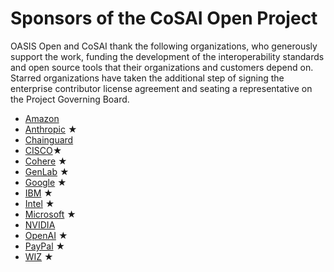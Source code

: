 # Sponsors of the CoSAI Open Project

OASIS Open and CoSAI thank the following organizations, who generously support the work, funding the development of the interoperability standards and open source tools that their organizations and customers depend on.  
Starred organizations have taken the additional step of signing the enterprise contributor license agreement and seating a representative on the Project Governing Board.

* [Amazon]()
* [Anthropic](https://www.anthropic.com/) &bigstar;
* [Chainguard](https://www.chainguard.dev/)
* [CISCO](https://www.cisco.com/)&bigstar;
* [Cohere](https://cohere.com/) &bigstar;
* [GenLab](https://www.genlab.studio/) &bigstar;
* [Google](https://about.google/) &bigstar;
* [IBM](https://www.ibm.com) &bigstar;
* [Intel](https://www.intel.com) &bigstar;
* [Microsoft](https://www.microsoft.com/) &bigstar;
* [NVIDIA](https://www.nvidia.com/en-us/)
* [OpenAI](https://openai.com/) &bigstar;
* [PayPal](https://www.paypal.com/) &bigstar;
* [WIZ](https://www.wiz.io/) &bigstar;
